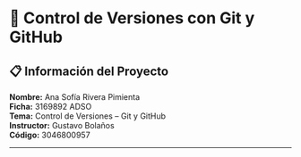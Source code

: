 # 🧠 Control de Versiones con Git y GitHub

## 📋 Información del Proyecto
**Nombre:** Ana Sofía Rivera Pimienta  
**Ficha:** 3169892 ADSO  
**Tema:** Control de Versiones – Git y GitHub  
**Instructor:** Gustavo Bolaños  
**Código:** 3046800957  

---
